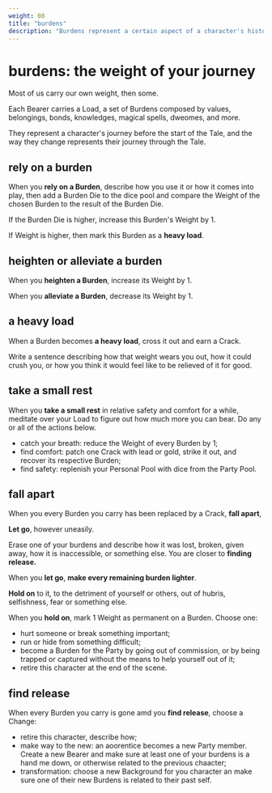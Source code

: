 ```yaml
---
weight: 08
title: "burdens"
description: "Burdens represent a certain aspect of a character's history, the lessosn they learned, the meterial possessions they carry around, and more."
---
```


# burdens: the weight of your journey

Most of us carry our own weight, then some.

Each Bearer carries a Load, a set of Burdens composed by values, belongings, bonds, knowledges, magical spells, dweomes, and more.

They represent a character's journey before the start of the Tale, and the way they change represents their journey through the Tale.

## rely on a burden

When you **rely on a Burden**, describe how you use it or how it comes into play, then add a Burden Die to the dice pool and compare the Weight of the chosen Burden to the result of the Burden Die. 

If the Burden Die is higher, increase this Burden's Weight by 1.

If Weight is higher, then mark this Burden as a **heavy load**.

## heighten or alleviate a burden

When you **heighten a Burden**, increase its Weight by 1.

When you **alleviate a Burden**, decrease its Weight by 1.

## a heavy load

When a Burden becomes **a heavy load**, cross it out and earn a Crack.

Write a sentence describing how that weight wears you out, how it could crush you, or how you think it would feel like to be relieved of it for good.

## take a small rest

When you **take a small rest** in relative safety and comfort for a while, meditate over your Load to figure out how much more you can bear. Do any or all of the actions below.

- catch your breath: reduce the Weight of every Burden by 1;
- find comfort: patch one Crack with lead or gold, strike it out, and recover its respective Burden;
- find safety: replenish your Personal Pool with dice from the Party Pool.

## fall apart

When you every Burden you carry has been replaced by a Crack, **fall apart**, 



**Let go**, however uneasily. 

Erase one of your burdens and describe how it was lost, broken, given away, how it is inaccessible, or something else. You are closer to **finding release.**

When you **let go**, **make every remaining burden lighter**.

**Hold on** to it, to the detriment of yourself or others, out of hubris, selfishness, fear or something else.

When you **hold on**, mark 1 Weight as permanent on a Burden. Choose one:

- hurt someone or break something important;
- run or hide from something difficult;
- become a Burden for the Party by going out of commission, or by being trapped or captured without the means to help yourself out of it;
- retire this character at the end of the scene.

## find release

When every Burden you carry is gone amd you **find release**, choose a Change:

- retire this character, describe how;
- make way to the new: an aoorentice becomes a new Party member. Create a new Bearer and make sure at least one of your burdens is a hand me down, or otherwise related to the previous chaacter;
- transformation: choose a new Background for you character an make sure one of their new Burdens is related to their past self.
